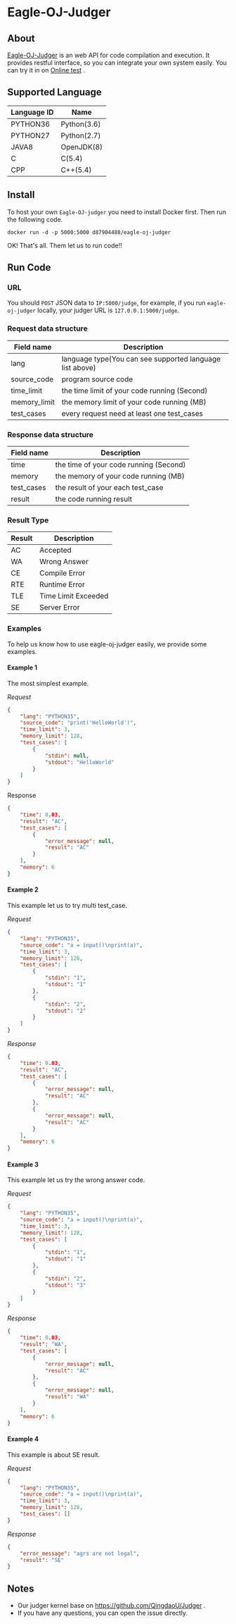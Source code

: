 # Eagle-OJ-Judger

## About

[Eagle-OJ-Judger](https://github.com/Eagle-OJ/eagle-oj-judger) is an web API for code compilation and execution. It provides restful interface, so you can integrate your own system easily. You can try it in on [Online test](http://docs.eagleoj.com/judger/index) .

## Supported Language

| Language ID | Name        |
| ----------- | ----------- |
| PYTHON36    | Python(3.6) |
| PYTHON27    | Python(2.7) |
| JAVA8       | OpenJDK(8)  |
| C           | C(5.4)      |
| CPP         | C++(5.4)    |

## Install

To host your own `Eagle-OJ-judger` you need to install Docker first. Then run the following code.

`docker run -d -p 5000:5000 d87904488/eagle-oj-judger`

OK! That's all. Them let us to run code!!

## Run Code

### URL

You should `POST` JSON data to `IP:5000/judge`, for example, if you run `eagle-oj-judger` locally, your judger URL is `127.0.0.1:5000/judge`.

### Request data structure

| Field name   | Description                                              |
| ------------ | -------------------------------------------------------- |
| lang         | language type(You can see supported language list above) |
| source_code  | program source code                                      |
| time_limit   | the time limit of your code running (Second)             |
| memory_limit | the memory limit of your code running (MB)               |
| test_cases   | every request need at least one test_cases               |

### Response data structure

| Field name | Description                            |
| ---------- | -------------------------------------- |
| time       | the time of your code running (Second) |
| memory     | the memory of your code running (MB)   |
| test_cases | the result of your each test_case      |
| result     | the code running result                |

### Result Type

| Result | Description         |
| ------ | ------------------- |
| AC     | Accepted            |
| WA     | Wrong Answer        |
| CE     | Compile Error       |
| RTE    | Runtime Error       |
| TLE    | Time Limit Exceeded |
| SE     | Server Error        |

### Examples

To help us know how to use eagle-oj-judger easily, we provide some examples.

#### Example 1 

The most simplest example.

*Request*

``` json
{
	"lang": "PYTHON35",
	"source_code": "print('HelloWorld')",
	"time_limit": 3,
	"memory_limit": 128,
	"test_cases": [
		{
			"stdin": null,
			"stdout": "HelloWorld"
		}
	]
}
```

Response

```json
{
    "time": 0.03,
    "result": "AC",
    "test_cases": [
        {
            "error_message": null,
            "result": "AC"
        }
    ],
    "memory": 6
}
```

#### Example 2

This example let us to try multi test_case.

*Request*

```json
{
	"lang": "PYTHON35",
	"source_code": "a = input()\nprint(a)",
	"time_limit": 3,
	"memory_limit": 128,
	"test_cases": [
		{
			"stdin": "1",
			"stdout": "1"
		},
		{
			"stdin": "2",
			"stdout": "2"
		}
	]
}
```

*Response*

```json
{
    "time": 0.03,
    "result": "AC",
    "test_cases": [
        {
            "error_message": null,
            "result": "AC"
        },
        {
            "error_message": null,
            "result": "AC"
        }
    ],
    "memory": 6
}
```

#### Example 3

This example let us try the wrong answer code.

*Request*

```json
{
	"lang": "PYTHON35",
	"source_code": "a = input()\nprint(a)",
	"time_limit": 3,
	"memory_limit": 128,
	"test_cases": [
		{
			"stdin": "1",
			"stdout": "1"
		},
		{
			"stdin": "2",
			"stdout": "3"
		}
	]
}
```

*Response*

```json
{
    "time": 0.03,
    "result": "WA",
    "test_cases": [
        {
            "error_message": null,
            "result": "AC"
        },
        {
            "error_message": null,
            "result": "WA"
        }
    ],
    "memory": 6
}
```

#### Example 4

This example is about SE result.

*Request*

```json
{
	"lang": "PYTHON35",
	"source_code": "a = input()\nprint(a)",
	"time_limit": 3,
	"memory_limit": 128,
	"test_cases": []
}
```

*Response*

```json
{
    "error_message": "agrs are not legal",
    "result": "SE"
}
```



##  Notes

* Our judger kernel base on https://github.com/QingdaoU/Judger .
* If you have any questions, you can open the issue directly.